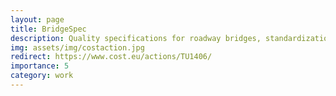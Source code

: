 ```yaml
---
layout: page
title: BridgeSpec
description: Quality specifications for roadway bridges, standardization at a European level.
img: assets/img/costaction.jpg
redirect: https://www.cost.eu/actions/TU1406/
importance: 5
category: work
---
```


